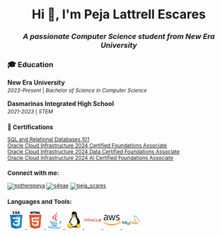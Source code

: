 <h1 align="center">Hi 👋, I'm Peja Lattrell Escares</h1>
<h3 align="center"><em>A passionate Computer Science student from New Era University</em></h3>

<h3 align="left">🎓 Education</h3>
<p align="left">
    <strong>New Era University</strong><br>
    <small><em>2023-Present</em> | <em>Bachelor of Science in Computer Science</em></small>
</p></em></small>
</p>
<p align="left">
    <strong>Dasmarinas Integrated High School</strong><br>
    <small><em>2021-2023</em> | <em>STEM</em>
</p>

<h3 align="left">💼 Certifications</h3>
<p align="left">
<a href="https://courses.cognitiveclass.ai/certificates/fcbdda18e00e46debf5885f1a7d8b281" target="_blank">SQL and Relational Databases 101</a><br>
<a href="https://catalog-education.oracle.com/ords/certview/sharebadge?id=FDBFD2AA10C9E341800D4CE884E8540BBE1E3B79595DECD3D137036338723592" target="_blank">Oracle Cloud Infrastructure 2024 Certified Foundations Associate</a><br>
<a href="https://catalog-education.oracle.com/ords/certview/sharebadge?id=FDBFD2AA10C9E341800D4CE884E8540B4ECA77C8B7F3509FBD1B0068F97DD0A8">Oracle Cloud Infrastructure 2024 Data Certified Foundations Associate</a><br>
<a href="https://catalog-education.oracle.com/pls/certview/sharebadge?id=133C8DD423812C02559B2C899B6B1DF7C0956CDEABFDA5B9E75136FAAAB95A14">Oracle Cloud Infrastructure 2024 AI Certified Foundations Associate</a><br>
</p>

<h3 align="left">Connect with me:</h3>
<p align="left">
  <a href="https://twitter.com/notherepeya" target="blank"><img align="center" src="https://raw.githubusercontent.com/rahuldkjain/github-profile-readme-generator/master/src/images/icons/Social/twitter.svg" alt="notherepeya" height="30" width="40" /></a>
<a href="https://fb.com/s4nae" target="blank"><img align="center" src="https://raw.githubusercontent.com/rahuldkjain/github-profile-readme-generator/master/src/images/icons/Social/facebook.svg" alt="s4nae" height="30" width="40" /></a>
<a href="https://instagram.com/peja_scares" target="blank"><img align="center" src="https://raw.githubusercontent.com/rahuldkjain/github-profile-readme-generator/master/src/images/icons/Social/instagram.svg" alt="peja_scares" height="30" width="40" /></a>
</p>

<h3 align="left">Languages and Tools:</h3>
<p align="left">
  <a href="https://www.w3schools.com/css/" target="_blank" rel="noreferrer"> <img src="https://raw.githubusercontent.com/devicons/devicon/master/icons/css3/css3-original-wordmark.svg" alt="css3" width="40" height="40"/> </a>
  <a href="https://www.w3.org/html/" target="_blank" rel="noreferrer"> <img src="https://raw.githubusercontent.com/devicons/devicon/master/icons/html5/html5-original-wordmark.svg" alt="html5" width="40" height="40"/> </a>
  <a href="https://www.java.com" target="_blank" rel="noreferrer"> <img src="https://raw.githubusercontent.com/devicons/devicon/master/icons/java/java-original.svg" alt="java" width="40" height="40"/> </a>
  <a href="https://www.linux.org/" target="_blank" rel="noreferrer"> <img src="https://raw.githubusercontent.com/devicons/devicon/master/icons/linux/linux-original.svg" alt="linux" width="40" height="40"/> </a>
  <a href="https://www.oracle.com/" target="_blank" rel="noreferrer"> <img src="https://raw.githubusercontent.com/devicons/devicon/master/icons/oracle/oracle-original.svg" alt="oracle" width="40" height="40"/> </a>
  <a href="https://aws.amazon.com" target="_blank" rel="noreferrer"> <img src="https://raw.githubusercontent.com/devicons/devicon/master/icons/amazonwebservices/amazonwebservices-original-wordmark.svg" alt="aws" width="40" height="40"/> </a> 
  <a href="https://www.mysql.com/" target="_blank" rel="noreferrer"> <img src="https://raw.githubusercontent.com/devicons/devicon/master/icons/mysql/mysql-original-wordmark.svg" alt="mysql" width="40" height="40"/> </a>
</p>


